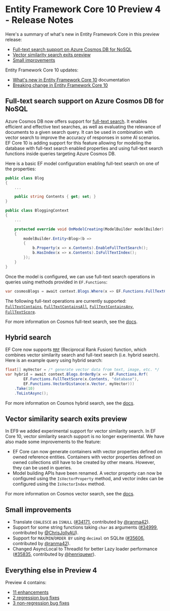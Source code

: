 # Entity Framework Core 10 Preview 4 - Release Notes

Here's a summary of what's new in Entity Framework Core in this preview release:

- [Full-text search support on Azure Cosmos DB for NoSQL](#full-text-search-support-on-azure-cosmos-db-for-nosql)
- [Vector similarity search exits preview](#vector-similarity-search-exits-preview)
- [Small improvements](#small-improvements)

Entity Framework Core 10 updates:

- [What's new in Entity Framework Core 10](https://learn.microsoft.com/ef/core/what-is-new/ef-core-10.0/whatsnew) documentation
- [Breaking change in Entity Framework Core 10](https://learn.microsoft.com/ef/core/what-is-new/ef-core-10.0/breaking-changes)

## Full-text search support on Azure Cosmos DB for NoSQL

Azure Cosmos DB now offers support for [full-text search](/azure/cosmos-db/gen-ai/full-text-search). It enables efficient and effective text searches, as well as evaluating the relevance of documents to a given search query. It can be used in combination with vector search to improve the accuracy of responses in some AI scenarios.
EF Core 10 is adding support for this feature allowing for modeling the database with full-text search enabled properties and using full-text search functions inside queries targeting Azure Cosmos DB.

Here is a basic EF model configuration enabling full-text search on one of the properties:

```c#
public class Blog
{
    ...

    public string Contents { get; set; }
}

public class BloggingContext
{
    ...

    protected override void OnModelCreating(ModelBuilder modelBuilder)
    {
        modelBuilder.Entity<Blog>(b =>
        {
            b.Property(x => x.Contents).EnableFullTextSearch();
            b.HasIndex(x => x.Contents).IsFullTextIndex();
        });
    }
}
```

Once the model is configured, we can use full-text search operations in queries using methods provided in `EF.Functions`:

```c#
var cosmosBlogs = await context.Blogs.Where(x => EF.Functions.FullTextContains(x.Contents, "cosmos")).ToListAsync();
```

The following full-text operations are currently supported: [`FullTextContains`](/azure/cosmos-db/nosql/query/fulltextcontains), [`FullTextContainsAll`](/azure/cosmos-db/nosql/query/fulltextcontainsall), [`FullTextContainsAny`](/azure/cosmos-db/nosql/query/fulltextcontainsany), [`FullTextScore`](/azure/cosmos-db/nosql/query/fulltextscore).

For more information on Cosmos full-text search, see the [docs](/ef/core/providers/cosmos/full-text-search).

## Hybrid search

EF Core now supports [`RRF`](/azure/cosmos-db/nosql/query/rrf) (Reciprocal Rank Fusion) function, which combines vector similarity search and full-text search (i.e. hybrid search). Here is an example query using hybrid search:

```c#
float[] myVector = /* generate vector data from text, image, etc. */
var hybrid = await context.Blogs.OrderBy(x => EF.Functions.Rrf(
        EF.Functions.FullTextScore(x.Contents, "database"), 
        EF.Functions.VectorDistance(x.Vector, myVector)))
    .Take(10)
    .ToListAsync();
```

For more information on Cosmos hybrid search, see the [docs](/ef/core/providers/cosmos/full-text-search?#hybrid-search).

## Vector similarity search exits preview

In EF9 we added experimental support for vector similarity search. In EF Core 10, vector similarity search support is no longer experimental. We have also made some improvements to the feature:

- EF Core can now generate containers with vector properties defined on owned reference entities. Containers with vector properties defined on owned collections still have to be created by other means. However, they can be used in queries.
- Model building APIs have been renamed. A vector property can now be configured using the `IsVectorProperty` method, and vector index can be configured using the `IsVectorIndex` method.

For more information on Cosmos vector search, see the [docs](/ef/core/providers/cosmos/vector-search).

## Small improvements

- Translate `COALESCE` as `ISNULL` ([#34171](https://github.com/dotnet/efcore/pull/34171), contributed by [@ranma42](https://github.com/ranma42)).
- Support for some string functions taking `char` as arguments ([#34999](https://github.com/dotnet/efcore/pull/34999), contributed by [@ChrisJollyAU](https://github.com/ChrisJollyAU)).
- Support for `MAX`/`MIN`/`ORDER BY` using `decimal` on SQLite ([#35606](https://github.com/dotnet/efcore/pull/35606), contributed by [@ranma42](https://github.com/ranma42)).
- Changed AsyncLocal to ThreadId for better Lazy loader performance ([#35835](https://github.com/dotnet/efcore/pull/35835), contributed by [@henriquewr](https://github.com/henriquewr)).

## Everything else in Preview 4

Preview 4 contains:

- [11 enhancements](https://github.com/dotnet/efcore/issues?q=is%3Aissue%20state%3Aclosed%20label%3Apreview-4%20milestone%3A10.0.0%20label%3Atype-enhancement)
- [2 regression bug fixes](https://github.com/dotnet/efcore/issues?q=is%3Aissue%20state%3Aclosed%20label%3Apreview-4%20milestone%3A10.0.0%20label%3Atype-bug%20label%3Aregression)
- [3 non-regression bug fixes](https://github.com/dotnet/efcore/issues?q=is%3Aissue%20state%3Aclosed%20label%3Apreview-4%20milestone%3A10.0.0%20label%3Atype-bug%20-label%3Aregression%20)
